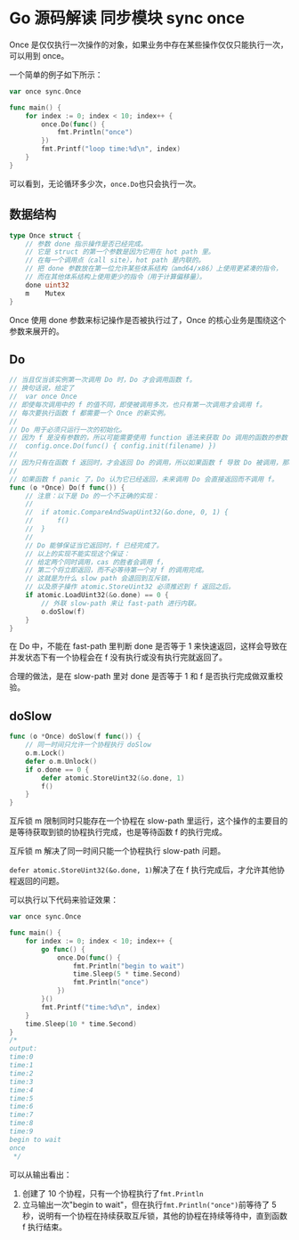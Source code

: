 # Go 源码解读 同步模块 sync once

Once 是仅仅执行一次操作的对象，如果业务中存在某些操作仅仅只能执行一次，可以用到 once。

一个简单的例子如下所示：

```go
var once sync.Once

func main() {
	for index := 0; index < 10; index++ {
		once.Do(func() {
			fmt.Println("once")
		})
		fmt.Printf("loop time:%d\n", index)
	}
}

```

可以看到，无论循环多少次，`once.Do`也只会执行一次。

## 数据结构

```go
type Once struct {
	// 参数 done 指示操作是否已经完成。
	// 它是 struct 的第一个参数是因为它用在 hot path 里。
	// 在每一个调用点（call site），hot path 是内联的。
	// 把 done 参数放在第一位允许某些体系结构（amd64/x86）上使用更紧凑的指令，
	// 而在其他体系结构上使用更少的指令（用于计算偏移量）。
	done uint32
	m    Mutex
}
```

Once 使用 done 参数来标记操作是否被执行过了，Once 的核心业务是围绕这个参数来展开的。

## Do

```go
// 当且仅当该实例第一次调用 Do 时，Do 才会调用函数 f。
// 换句话说，给定了
//  var once Once
// 即使每次调用中的 f 的值不同，即使被调用多次，也只有第一次调用才会调用 f。
// 每次要执行函数 f 都需要一个 Once 的新实例。
// 
// Do 用于必须只运行一次的初始化。
// 因为 f 是没有参数的，所以可能需要使用 function 语法来获取 Do 调用的函数的参数：
//  config.once.Do(func() { config.init(filename) })
//
// 因为只有在函数 f 返回时，才会返回 Do 的调用，所以如果函数 f 导致 Do 被调用，那将会死锁。
// 
// 如果函数 f panic 了，Do 认为它已经返回，未来调用 Do 会直接返回而不调用 f。
func (o *Once) Do(f func()) {
	// 注意：以下是 Do 的一个不正确的实现：
	//
	//  if atomic.CompareAndSwapUint32(&o.done, 0, 1) {
	//      f()
	//  }
	// 
	// Do 能够保证当它返回时，f 已经完成了。
	// 以上的实现不能实现这个保证：
	// 给定两个同时调用，cas 的胜者会调用 f，
	// 第二个将立即返回，而不必等待第一个对 f 的调用完成。
	// 这就是为什么 slow path 会退回到互斥锁，
	// 以及原子操作 atomic.StoreUint32 必须推迟到 f 返回之后。
	if atomic.LoadUint32(&o.done) == 0 {
		// 外联 slow-path 来让 fast-path 进行内联。
		o.doSlow(f)
	}
}
```

在 Do 中，不能在 fast-path 里判断 done 是否等于 1 来快速返回，这样会导致在并发状态下有一个协程会在 f 没有执行或没有执行完就返回了。

合理的做法，是在 slow-path 里对 done 是否等于 1 和 f 是否执行完成做双重校验。

## doSlow

```go
func (o *Once) doSlow(f func()) {
	// 同一时间只允许一个协程执行 doSlow
	o.m.Lock()
	defer o.m.Unlock()
	if o.done == 0 {
		defer atomic.StoreUint32(&o.done, 1)
		f()
	}
}
```

互斥锁 m 限制同时只能存在一个协程在 slow-path 里运行，这个操作的主要目的是等待获取到锁的协程执行完成，也是等待函数 f 的执行完成。

互斥锁 m 解决了同一时间只能一个协程执行 slow-path 问题。

`defer atomic.StoreUint32(&o.done, 1)`解决了在 f 执行完成后，才允许其他协程返回的问题。

可以执行以下代码来验证效果：

```go
var once sync.Once

func main() {
	for index := 0; index < 10; index++ {
		go func() {
			once.Do(func() {
				fmt.Println("begin to wait")
				time.Sleep(5 * time.Second)
				fmt.Println("once")
			})
		}()
		fmt.Printf("time:%d\n", index)
	}
	time.Sleep(10 * time.Second)
}
/*
output:
time:0
time:1
time:2
time:3
time:4
time:5
time:6
time:7
time:8
time:9
begin to wait
once
 */
```

可以从输出看出：

1. 创建了 10 个协程，只有一个协程执行了`fmt.Println`
2. 立马输出一次"begin to wait"，但在执行`fmt.Println("once")`前等待了 5 秒，说明有一个协程在持续获取互斥锁，其他的协程在持续等待中，直到函数 f 执行结束。

